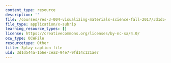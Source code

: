 ```yaml
---
content_type: resource
description: ''
file: /courses/res-3-004-visualizing-materials-science-fall-2017/3d1d544a1b6ecea294e79fd14c121ae7_Sml2lkWfd1g.srt
file_type: application/x-subrip
learning_resource_types: []
license: https://creativecommons.org/licenses/by-nc-sa/4.0/
ocw_type: OCWFile
resourcetype: Other
title: 3play caption file
uid: 3d1d544a-1b6e-cea2-94e7-9fd14c121ae7
---
```

